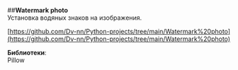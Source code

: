 ##**Watermark photo**  
Установка водяных знаков на изображения.  

[https://github.com/Dv-nn/Python-projects/tree/main/Watermark%20photo](https://github.com/Dv-nn/Python-projects/tree/main/Watermark%20photo)    
  
<!-- :white_check_mark: -->     

**Библиотеки**:      
Pillow
